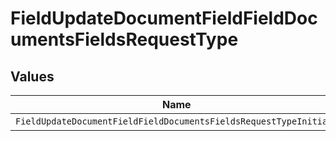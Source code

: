 # FieldUpdateDocumentFieldFieldDocumentsFieldsRequestType


## Values

| Name                                                              | Value                                                             |
| ----------------------------------------------------------------- | ----------------------------------------------------------------- |
| `FieldUpdateDocumentFieldFieldDocumentsFieldsRequestTypeInitials` | INITIALS                                                          |